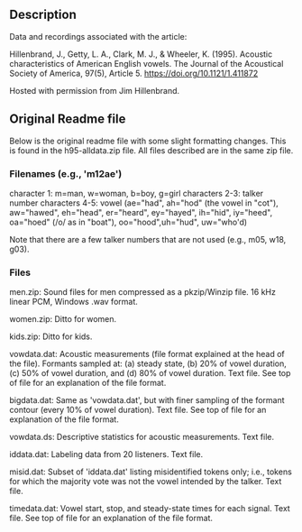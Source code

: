 ## Description

Data and recordings associated with the article:

Hillenbrand, J., Getty, L. A., Clark, M. J., & Wheeler, K. (1995). Acoustic characteristics of American English vowels. 
The Journal of the Acoustical Society of America, 97(5), Article 5. https://doi.org/10.1121/1.411872

Hosted with permission from Jim Hillenbrand.


## Original Readme file

Below is the original readme file with some slight formatting changes. This is found in the h95-alldata.zip file. All files described are in the same zip file.

### Filenames (e.g., 'm12ae') 

character 1:            m=man, w=woman, b=boy, g=girl
characters 2-3:         talker number
characters 4-5:         vowel (ae="had", ah="hod" (the vowel in "cot"), aw="hawed", eh="head", er="heard", ey="hayed", ih="hid", iy="heed", oa="hoed" (/o/ as in "boat"), oo="hood",uh="hud", uw="who'd)

Note that there are a few talker numbers that are not used (e.g., m05, w18, g03).

### Files

men.zip:                Sound files for men compressed as a pkzip/Winzip file. 16 kHz linear PCM, Windows .wav format.

women.zip:              Ditto for women.

kids.zip:               Ditto for kids.

vowdata.dat:            Acoustic measurements (file format explained at the head of the file). Formants sampled at: (a) steady state, (b) 20% of vowel duration, (c) 50% of vowel duration, and (d) 80% of vowel duration. Text file. See top of file for an explanation of the file format.

bigdata.dat:            Same as 'vowdata.dat', but with finer sampling of the formant contour (every 10% of vowel duration). Text file. See top of file for an explanation of the file format.

vowdata.ds:             Descriptive statistics for acoustic measurements. Text file.

iddata.dat:             Labeling data from 20 listeners. Text file.

misid.dat:              Subset of 'iddata.dat' listing misidentified tokens only; i.e., tokens for which the majority vote was not the vowel intended by the talker. Text file.

timedata.dat:           Vowel start, stop, and steady-state times for each signal. Text file. See top of file for an explanation of the file format.


